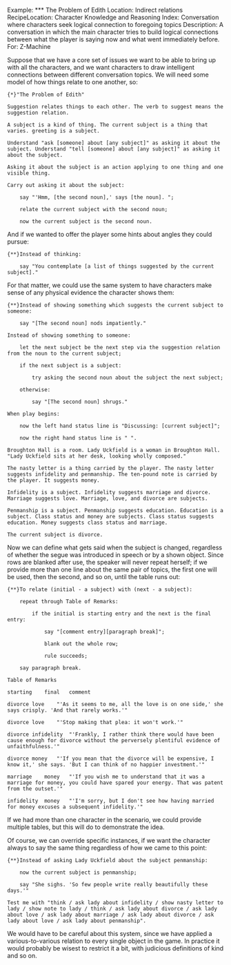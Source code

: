 Example: *** The Problem of Edith
Location: Indirect relations
RecipeLocation: Character Knowledge and Reasoning
Index: Conversation where characters seek logical connection to foregoing topics
Description: A conversation in which the main character tries to build logical connections between what the player is saying now and what went immediately before.
For: Z-Machine

  
Suppose that we have a core set of issues we want to be able to bring up with all the characters, and we want characters to draw intelligent connections between different conversation topics. We will need some model of how things relate to one another, so:

  

``` inform7
{*}"The Problem of Edith"

Suggestion relates things to each other. The verb to suggest means the suggestion relation.

A subject is a kind of thing. The current subject is a thing that varies. greeting is a subject.

Understand "ask [someone] about [any subject]" as asking it about the subject. Understand "tell [someone] about [any subject]" as asking it about the subject.

Asking it about the subject is an action applying to one thing and one visible thing.

Carry out asking it about the subject:

	say "'Hmm, [the second noun],' says [the noun]. ";

	relate the current subject with the second noun;

	now the current subject is the second noun.
```

  
And if we wanted to offer the player some hints about angles they could pursue:

  

``` inform7
{**}Instead of thinking:

	say "You contemplate [a list of things suggested by the current subject]."
```

  
For that matter, we could use the same system to have characters make sense of any physical evidence the character shows them:

  

``` inform7
{**}Instead of showing something which suggests the current subject to someone:

	say "[The second noun] nods impatiently."

Instead of showing something to someone:

	let the next subject be the next step via the suggestion relation from the noun to the current subject;

	if the next subject is a subject:

		try asking the second noun about the subject the next subject;

	otherwise:

		say "[The second noun] shrugs."

When play begins:

	now the left hand status line is "Discussing: [current subject]";

	now the right hand status line is " ".

Broughton Hall is a room. Lady Uckfield is a woman in Broughton Hall. "Lady Uckfield sits at her desk, looking wholly composed."

The nasty letter is a thing carried by the player. The nasty letter suggests infidelity and penmanship. The ten-pound note is carried by the player. It suggests money.

Infidelity is a subject. Infidelity suggests marriage and divorce. Marriage suggests love. Marriage, love, and divorce are subjects.

Penmanship is a subject. Penmanship suggests education. Education is a subject. Class status and money are subjects. Class status suggests education. Money suggests class status and marriage.

The current subject is divorce.
```

  
Now we can define what gets said when the subject is changed, regardless of whether the segue was introduced in speech or by a shown object. Since rows are blanked after use, the speaker will never repeat herself; if we provide more than one line about the same pair of topics, the first one will be used, then the second, and so on, until the table runs out:

  

``` inform7
{**}To relate (initial - a subject) with (next - a subject):

	repeat through Table of Remarks:

		if the initial is starting entry and the next is the final entry:

			say "[comment entry][paragraph break]";

			blank out the whole row;

			rule succeeds;

	say paragraph break.

Table of Remarks

starting	final	comment

divorce	love	"'As it seems to me, all the love is on one side,' she says crisply. 'And that rarely works.'"

divorce	love	"'Stop making that plea: it won't work.'"

divorce	infidelity	"'Frankly, I rather think there would have been cause enough for divorce without the perversely plentiful evidence of unfaithfulness.'"

divorce	money	"'If you mean that the divorce will be expensive, I know it,' she says. 'But I can think of no happier investment.'"

marriage	money	"'If you wish me to understand that it was a marriage for money, you could have spared your energy. That was patent from the outset.'"

infidelity	money	"'I'm sorry, but I don't see how having married for money excuses a subsequent infidelity.'"
```

  
If we had more than one character in the scenario, we could provide multiple tables, but this will do to demonstrate the idea.

  
Of course, we can override specific instances, if we want the character always to say the same thing regardless of how we came to this point:

  

``` inform7
{**}Instead of asking Lady Uckfield about the subject penmanship:

	now the current subject is penmanship;

	say "She sighs. 'So few people write really beautifully these days.'"

Test me with "think / ask lady about infidelity / show nasty letter to lady / show note to lady / think / ask lady about divorce / ask lady about love / ask lady about marriage / ask lady about divorce / ask lady about love / ask lady about penmanship".
```

  
We would have to be careful about this system, since we have applied a various-to-various relation to every single object in the game. In practice it would probably be wisest to restrict it a bit, with judicious definitions of kind and so on.

